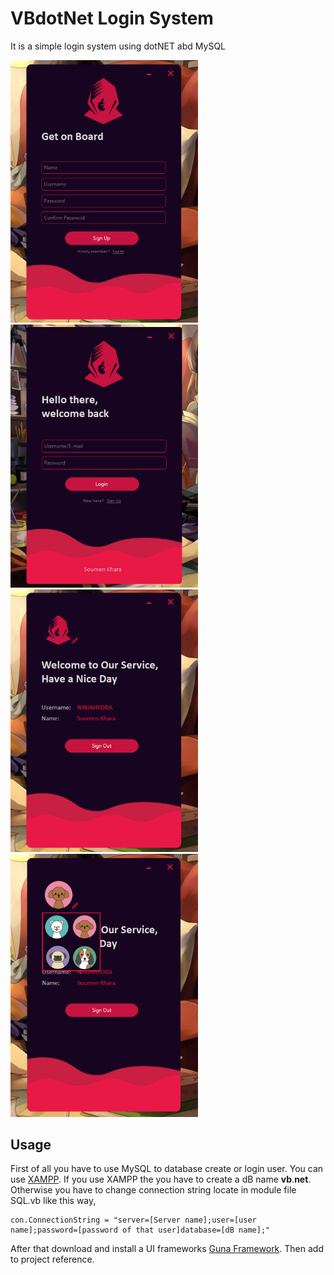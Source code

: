 # VBdotNet Login System
It is a simple login system using dotNET abd MySQL

<img src="preview/preview4.png" width="300">
<img src="preview/preview3.png" width="300">
<img src="preview/preview2.png" width="300">
<img src="preview/preview1.png" width="300">

## Usage
First of all you have to use MySQL to database create or login user. You can use [XAMPP](https://www.apachefriends.org/index.html). If you use XAMPP the you have to create a dB name **vb**.**net**. Otherwise you have to change connection string locate in module file SQL.vb like this way,
```
con.ConnectionString = "server=[Server name];user=[user name];password=[password of that user]database=[dB name];"
```
After that download and install a UI frameworks [Guna Framework](https://gunaframework.com/). Then add to project reference.

